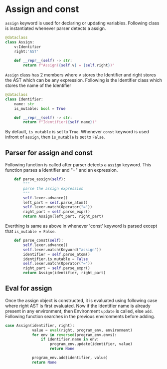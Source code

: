 # Assign and const

`assign` keyword is used for declaring or updating variables. Following class is instantiated whenever parser detects a assign.
```python
@dataclass
class Assign:
    v:Identifier
    right:'AST'
    
    def __repr__(self) -> str:
        return f"Assign({self.v} = {self.right})"
```
`Assign` class has 2 members where v stores the Identifier and right stores the AST which can be any expression. Following is the Identifier class which stores the name of the Identifier
```python
@dataclass
class Identifier:
    name: str
    is_mutable: bool = True

    def __repr__(self) -> str:
        return f"Identifier({self.name})"
```
By default, `is_mutable` is set to `True`. Whenever `const` keyword is used infront of `assign`, then `is_mutable` is set to `False`.

## Parser for assign and const
Following function is called after parser detects a `assign` keyword. This function parses a Identifier and "=" and an expression.
```python
    def parse_assign(self):
        """
        parse the assign expression
        """
        self.lexer.advance()
        left_part = self.parse_atom()
        self.lexer.match(Operator("="))
        right_part = self.parse_expr()
        return Assign(left_part, right_part)
```
Everthing is same as above in whenever 'const' keyword is parsed except that `is_mutable = False`.
```python
    def parse_const(self):
        self.lexer.advance()
        self.lexer.match(Keyword("assign"))
        identifier = self.parse_atom()
        identifier.is_mutable = False
        self.lexer.match(Operator("="))
        right_part = self.parse_expr()
        return Assign(identifier, right_part)
```

## Eval for assign
Once the assign object is constructed, it is evaluated using following case where right AST is first evaluated. Now if the Identifier name is already present in any environment, then Environment `update` is called, else `add`.
Following function searches in the previous environments before adding.
```python
case Assign(identifier, right):
            value = eval(right, program_env, environment)
            for env in reversed(program_env.envs):
                if identifier.name in env:
                    program_env.update(identifier, value)
                    return None

            program_env.add(identifier, value)
            return None
```

